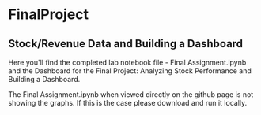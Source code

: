 # FinalProject

## Stock/Revenue Data and Building a Dashboard

Here you'll find the completed lab notebook file - Final Assignment.ipynb and the Dashboard for the Final Project: Analyzing Stock Performance and Building a Dashboard.

The Final Assignment.ipynb when viewed directly on the github page is not showing the graphs. If this is the case please download and run it locally.
